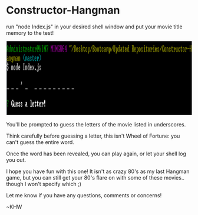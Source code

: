 # Constructor-Hangman

run "node Index.js" in your desired shell window and put your movie title memory to the test!

<img src="images/CLI.png" width="700" height="200">

You'll be prompted to guess the letters of the movie listed in underscores.

Think carefully before guessing a letter, this isn't Wheel of Fortune: you can't guess the entire word.

Once the word has been revealed, you can play again, or let your shell log you out.

I hope you have fun with this one! It isn't as crazy 80's as my last Hangman game, but you can still get your 80's flare on with some of these movies.. though I won't specify which ;)


Let me know if you have any questions, comments or concerns! 

~KHW
